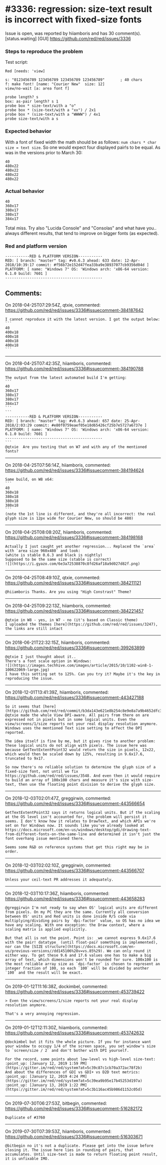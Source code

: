 
#3336: regression: size-text result is incorrect with fixed-size fonts
================================================================================
Issue is open, was reported by hiiamboris and has 30 comment(s).
[status.waiting] [GUI]
<https://github.com/red/red/issues/3336>

### Steps to reproduce the problem
Test script:
```
Red [needs: 'view]

s: "0123456789 123456789 123456789 123456789"		; 40 chars
f: make font! [name: "Courier New"  size: 12]
view/no-wait [a: area font f]

probe length? s
box: as-pair length? s 1
probe box * size-text/with a "o"
probe box * (size-text/with a "xx") / 2x1
probe box * (size-text/with a "WWWW") / 4x1
probe size-text/with a s
```
### Expected behavior
With a font of fixed width the math should be as follows: `num chars * char size = text size`. So one would expect four displayed pair!s to be equal.
As was in the versions prior to March 30:
```
40
480x22
480x22
480x22
480x22
```
### Actual behavior
```
40
360x17
380x17
380x17
384x17
```
Total miss.
Try also "Lucida Console" and "Consolas" and what have you.. always different results, that tend to improve on bigger fonts (as expected).

### Red and platform version
```
-----------RED & PLATFORM VERSION----------- 
RED: [ branch: "master" tag: #v0.6.3 ahead: 633 date: 12-Apr-2018/10:39:17 commit: #f56b72e152d47fea33ba9e38937077cb9356d04d ]
PLATFORM: [ name: "Windows 7" OS: 'Windows arch: 'x86-64 version: 6.1.0 build: 7601 ]
--------------------------------------------
```


Comments:
--------------------------------------------------------------------------------

On 2018-04-25T07:29:54Z, qtxie, commented:
<https://github.com/red/red/issues/3336#issuecomment-384187642>

    I cannot reproduce it with the latest version. I got the output below:
    ```
    40
    400x18
    400x18
    400x18
    400x18
    ```

--------------------------------------------------------------------------------

On 2018-04-25T07:42:35Z, hiiamboris, commented:
<https://github.com/red/red/issues/3336#issuecomment-384190788>

    The output from the latest automated build I'm getting:
    ```
    40
    360x17
    380x17
    380x17
    384x17
    ```
    ```
    -----------RED & PLATFORM VERSION----------- 
    RED: [ branch: "master" tag: #v0.6.3 ahead: 657 date: 25-Apr-2018/2:03:29 commit: #e80f0759eaef05e18d65426cf25b7e5727a6737e ]
    PLATFORM: [ name: "Windows 7" OS: 'Windows arch: 'x86-64 version: 6.1.0 build: 7601 ]
    --------------------------------------------
    ```
    @qtxie  Are you testing that on W7 and with any of the mentioned fonts?

--------------------------------------------------------------------------------

On 2018-04-25T07:56:14Z, hiiamboris, commented:
<https://github.com/red/red/issues/3336#issuecomment-384194624>

    Same build, on W8 x64:
    ```
    40
    360x18
    380x18
    380x18
    380x18
    ```
    (note the 1st line is different, and they're all incorrect: the real glyph size is 12px wide for Courier New, so should be 480)

--------------------------------------------------------------------------------

On 2018-04-25T08:08:20Z, hiiamboris, commented:
<https://github.com/red/red/issues/3336#issuecomment-384198168>

    Actually I just caught yet another regression... Replaced the `area` with `area size 960x480` and look:
    (white is stable 0.6.3 and black is nightly)
    Supposed to be the same size (stable is correct)
    ![](https://i.gyazo.com/6e3a72538870c8fd26af18a9d027d82f.png)
    

--------------------------------------------------------------------------------

On 2018-04-25T08:49:10Z, qtxie, commented:
<https://github.com/red/red/issues/3336#issuecomment-384211121>

    @hiiamboris Thanks. Are you using "High Constrast" Theme?

--------------------------------------------------------------------------------

On 2018-04-25T09:22:13Z, hiiamboris, commented:
<https://github.com/red/red/issues/3336#issuecomment-384221457>

    @qtxie in W8 - yes, in W7 - no (it's based on Classic theme)
    I uploaded the themes [here](https://github.com/red/red/issues/3247), the links are still intact

--------------------------------------------------------------------------------

On 2018-06-21T22:32:15Z, hiiamboris, commented:
<https://github.com/red/red/issues/3336#issuecomment-399263899>

    @qtxie I just thought about it.. 
    There's a font scale option in Windows:
    ![](https://images.techhive.com/images/article/2015/10/1102-win8-1-100622069-large.jpg)
    I have this setting set to 125%. Can you try it? Maybe it's the key in reproducing the issue.

--------------------------------------------------------------------------------

On 2018-12-01T13:41:39Z, hiiamboris, commented:
<https://github.com/red/red/issues/3336#issuecomment-443427188>

    So it seems that [here](https://github.com/red/red/commit/b3da143e621e8b254c8e9e8a7a9b4652dfc30d04) @qtxie made the whole View DPI-aware. All pairs from there on are expressed not in pixels but in some logical units. Even the view/screens/1/size reports not your real display resolution anymore.
    Windows uses the mentioned Text size setting to affect the DPI reported.
    
    The idea itself is fine by me, but it gives rise to another problem: these logical units do not align with pixels. The issue here was because GetTextExtentPoint32 would return the size in pixels, 12x22, which would then be scaled down by 125%, resulting in 9.6x17.6, truncated to 9x17.
    
    So now there's no reliable solution to determine the glyph size of a fixed-size font, not until we fix https://github.com/red/red/issues/3548. And even then it would require to build an array of 100x100 chars and measure it's size with size-text, then use the floating point division to derive the glyph size.

--------------------------------------------------------------------------------

On 2018-12-03T02:01:47Z, greggirwin, commented:
<https://github.com/red/red/issues/3336#issuecomment-443566654>

    GetTextExtentPoint32 says it returns logical units. But if the scaling at the OS level isn't accounted for, the problem will persist it seems. I don't know how it relates to DrawText, and which APIs we're set on for Windows now. It sounds like you've already looked at https://docs.microsoft.com/en-us/windows/desktop/gdi/drawing-text-from-different-fonts-on-the-same-line and determined it isn't just the font overhang issue mentioned there.
    
    Seems some R&D on reference systems that get this right may be in order.

--------------------------------------------------------------------------------

On 2018-12-03T02:02:10Z, greggirwin, commented:
<https://github.com/red/red/issues/3336#issuecomment-443566707>

    Unless your ceil-text PR addresses it adequately.

--------------------------------------------------------------------------------

On 2018-12-03T10:17:36Z, hiiamboris, commented:
<https://github.com/red/red/issues/3336#issuecomment-443658283>

    @greggirwin I'm not ready to say when OS' logical units are different from pixels. On my PC they are the same. Currently all conversion between OS' units and Red units is done inside R/S code via multiplying/dividing pairs by `dpi-factor` value, so OS has no idea we have any scaling. With one exception: the Draw context, where a scaling matrix is applied explicitly.
    
    But that all is not the point. Point is: _we cannot express 9.6x17.6 with the pair! datatype_ (until float-pair something is implemented), nor can the [SIZE structure](https://docs.microsoft.com/en-us/previous-versions//dd145106%28v=vs.85%29). We can only round it either way. To get these 9.6 and 17.6 values one has to make a big array of text, which dimensions won't be rounded for sure. 100x100 is the most reliable array size as `dpi-factor` is chosen to represent an integer fraction of 100, so each `100` will be divided by another `100` and the result will be exact.

--------------------------------------------------------------------------------

On 2019-01-12T11:16:38Z, dockimbel, commented:
<https://github.com/red/red/issues/3336#issuecomment-453739422>

    > Even the view/screens/1/size reports not your real display resolution anymore.
    
    That's a very annoying regression.

--------------------------------------------------------------------------------

On 2019-01-12T12:11:30Z, hiiamboris, commented:
<https://github.com/red/red/issues/3336#issuecomment-453742632>

    @dockimbel but it fits the whole picture. If you for instance want your window to occupy 1/4 of the screen space, you set window's size to `screen/size / 2` and don't bother with DPI yourself.
    
    For the record, some points about low-level vs high-level size-text: :point_up: [January 12, 2019 1:59 PM](https://gitter.im/red/red/system?at=5c39c87c1cb70a372ac78f2b)
    And about the differences of GDI vs GDI+ vs D2D text metrics: :point_up: [January 12, 2019 4:24 PM](https://gitter.im/red/red/system?at=5c39ea9b95e17b45253d197a) :point_up: [January 13, 2019 1:22 PM](https://gitter.im/red/red/system?at=5c3b116ac45b986d1152c05d)

--------------------------------------------------------------------------------

On 2019-07-30T06:27:53Z, bitbegin, commented:
<https://github.com/red/red/issues/3336#issuecomment-516282172>

    Duplicate of #3760

--------------------------------------------------------------------------------

On 2019-07-30T07:39:53Z, hiiamboris, commented:
<https://github.com/red/red/issues/3336#issuecomment-516303671>

    @bitbegin no it's not a duplicate. Please get into the issue before closing it. The issue here lies in rounding of pairs, that accumulates. Until size-text is made to return floating point result, it is unfixable IMO. 

